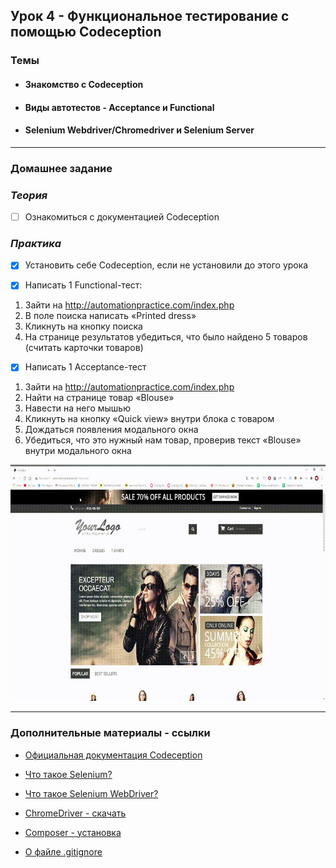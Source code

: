 ## Урок 4 - Функциональное тестирование с помощью Codeception
### Темы
- #### Знакомство с Codeception
- #### Виды автотестов - Acceptance и Functional
- #### Selenium Webdriver/Chromedriver и Selenium Server
____
### Домашнее задание
### *Теория*

- [ ] Ознакомиться с документацией Codeception

### *Практика*
- [x] Установить себе Codeception, если не установили до этого урока


- [x] Написать 1 Functional-тест:
1. Зайти на http://automationpractice.com/index.php
2. В поле поиска написать «Printed dress»
3. Кликнуть на кнопку поиска
4. На странице результатов убедиться, что было найдено 5
   товаров (считать карточки товаров)

- [x] Написать 1 Acceptance-тест
1. Зайти на http://automationpractice.com/index.php
2. Найти на странице товар «Blouse»
3. Навести на него мышью
4. Кликнуть на кнопку «Quick view» внутри блока с товаром
5. Дождаться появления модального окна
6. Убедиться, что это нужный нам товар, проверив текст
   «Blouse» внутри модального окна

![img.png](img.png)

____
### Дополнительные материалы - ссылки

- [Официальная документация Codeception](https://codeception.com/docs/)
- [Что такое Selenium?](https://habr.com/ru/post/152653/)
- [Что такое Selenium WebDriver?](https://habr.com/ru/post/152971/)

- [ChromeDriver - скачать](https://chromedriver.storage.googleapis.com/index.html?path=90.0.4430.24/)
- [Composer - установка](https://getcomposer.org/download/)
- [О файле .gitignore](https://tyapk.ru/blog/post/gitignore)